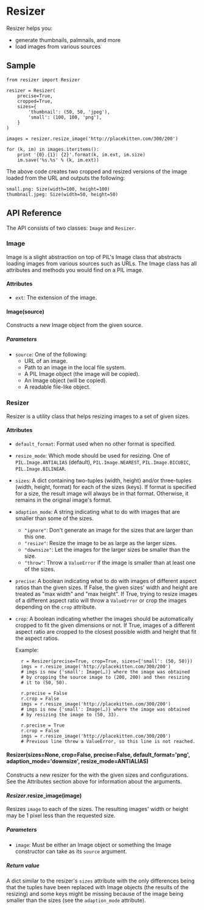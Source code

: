 # Resizer
Resizer helps you:

- generate thumbnails, palmnails, and more
- load images from various sources

## Sample

    from resizer import Resizer
    
    resizer = Resizer(
    	precise=True,
    	cropped=True,
    	sizes={
    		'thumbnail': (50, 50, 'jpeg'),
    		'small': (100, 100, 'png'),
    	}
    )
    
    images = resizer.resize_image('http://placekitten.com/300/200')
    
    for (k, im) in images.iteritems():
    	print '{0}.{1}: {2}'.format(k, im.ext, im.size)
    	im.save('%s.%s' % (k, im.ext))

The above code creates two cropped and resized versions of the image loaded from the URL and outputs the following:

    small.png: Size(width=100, height=100)
	thumbnail.jpeg: Size(width=50, height=50)
    
## API Reference
The API consists of two classes: `Image` and `Resizer`.

### Image
Image is a slight abstraction on top of PIL's Image class that abstracts loading images from various sources such as URLs. The Image class has all attributes and methods you would find on a PIL image.

#### Attributes
- `ext`: The extension of the image.

#### Image(source)
Constructs a new Image object from the given source.

##### Parameters
- `source`: One of the following:
	- URL of an image.
	- Path to an image in the local file system.
	- A PIL Image object (the image will be copied).
	- An Image object (will be copied).
	- A readable file-like object.

### Resizer
Resizer is a utility class that helps resizing images to a set of given sizes.

#### Attributes
- `default_format`: Format used when no other format is specified.
- `resize_mode`: Which mode should be used for resizing. One of `PIL.Image.ANTIALIAS` (default), `PIL.Image.NEAREST`, `PIL.Image.BICUBIC`, `PIL.Image.BILINEAR`.
- `sizes`: A dict containing two-tuples (width, height) and/or three-tuples (width, height, format) for each of the sizes (keys). If format is specified for a size, the result image will always be in that format. Otherwise, it remains in the original image's format.
- `adaption_mode`: A string indicating what to do with images that are smaller than some of the sizes.
	
	- `"ignore"`: Don't generate an image for the sizes that are larger
				  than this one.
	- `"resize"`: Resize the image to be as large as the larger sizes.
	- `"downsize"`: Let the images for the larger sizes be smaller than
				    the size.
	- `"throw"`: Throw a `ValueError` if the image is smaller than at
				 least one of the sizes.
- `precise`: A boolean indicating what to do with images of different aspect ratios than the given sizes. If False, the given sizes' width and height are treated as "max width" and "max height". If True, trying to resize images of a different aspect ratio will throw a `ValueError` or crop the images depending on the `crop` attribute.
- `crop`: A boolean indicating whether the images should be automatically cropped to fit the given dimensions or not. If True, images of a different aspect ratio are cropped to the closest possible width and height that fit the aspect ratios.

    Example:
        
        r = Resizer(precise=True, crop=True, sizes={'small': (50, 50)})
        imgs = r.resize_image('http://placekitten.com/300/200')
        # imgs is now {'small': Image(…)} where the image was obtained
        # by cropping the source image to (200, 200) and then resizing
        # it to (50, 50).
        
        r.precise = False
        r.crop = False
        imgs = r.resize_image('http://placekitten.com/300/200')
        # imgs is now {'small': Image(…)} where the image was obtained
        # by resizing the image to (50, 33).
        
        r.precise = True
        r.crop = False
        imgs = r.resize_image('http://placekitten.com/300/200')
        # Previous line threw a ValueError, so this line is not reached.

#### Resizer(sizes=None, crop=False, precise=False, default_format='png', adaption_mode='downsize', resize_mode=ANTIALIAS)
Constructs a new resizer for the with the given sizes and configurations. See the Attributes section above for information about the arguments.

#### *Resizer*.resize_image(image)
Resizes `image` to each of the sizes. The resulting images' width or height may be 1 pixel less than the requested size.

##### Parameters
- `image`: Must be either an Image object or something the Image constructor can take as its `source` argument.

##### Return value
A dict similar to the resizer's `sizes` attribute with the only differences being that the tuples have been replaced with Image objects (the results of the resizing) and some keys might be missing because of the image being smaller than the sizes (see the `adaption_mode` attribute).